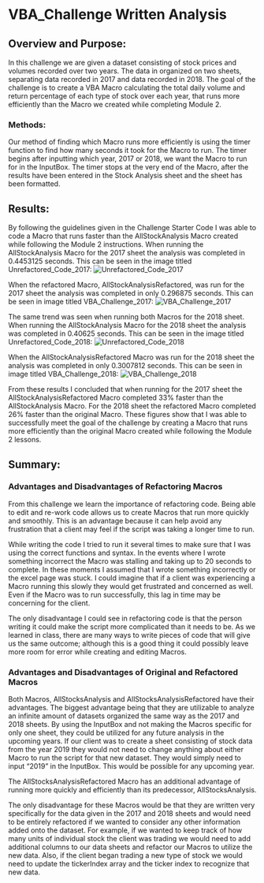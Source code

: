 # VBA_Challenge Written Analysis
## Overview and Purpose:
In this challenge we are given a dataset consisting of stock prices and volumes recorded over two years. The data in organized on two sheets, separating data recorded in 2017 and data recorded in 2018. The goal of the challenge is to create a VBA Macro calculating the total daily volume and return percentage of each type of stock over each year, that runs more efficiently than the Macro we created while completing Module 2. 

### Methods:
Our method of finding which Macro runs more efficiently is using the timer function to find how many seconds it took for the Macro to run. The timer begins after inputting which year, 2017 or 2018, we want the Macro to run for in the InputBox. The timer stops at the very end of the Macro, after the results have been entered in the Stock Analysis sheet and the sheet has been formatted. 

## Results:
By following the guidelines given in the Challenge Starter Code I was able to code a Macro that runs faster than the AllStockAnalysis Macro created while following the Module 2 instructions. 
When running the AllStockAnalysis Macro for the 2017 sheet the analysis was completed in 0.4453125 seconds. This can be seen in the image titled Unrefactored_Code_2017: ![Unrefactored_Code_2017](Unrefactored_Code_2017.png) 

When the refactored Macro, AllStockAnalysisRefactored, was run for the 2017 sheet the analysis was completed in only 0.296875 seconds. This can be seen in image titled VBA_Challenge_2017: ![VBA_Challenge_2017](VBA_Challenge_2017.png) 

The same trend was seen when running both Macros for the 2018 sheet.
When running the AllStockAnalysis Macro for the 2018 sheet the analysis was completed in 0.40625 seconds. This can be seen in the image titled Unrefactored_Code_2018: ![Unrefactored_Code_2018](Unrefactored_Code_2018.png)

When the AllStockAnalysisRefactored Macro was run for the 2018 sheet the analysis was completed in only 0.3007812 seconds. This can be seen in image titled VBA_Challenge_2018: ![VBA_Challenge_2018](VBA_Challenge_2018.png)  

From these results I concluded that when running for the 2017 sheet the AllStockAnalysisRefactored Macro completed 33% faster than the AllStockAnalysis Macro. For the 2018 sheet the refactored Macro completed 26% faster than the original Macro. These figures show that I was able to successfully meet the goal of the challenge by creating a Macro that runs more efficiently than the original Macro created while following the Module 2 lessons. 

## Summary:

### Advantages and Disadvantages of Refactoring Macros
From this challenge we learn the importance of refactoring code. Being able to edit and re-work code allows us to create Macros that run more quickly and smoothly. This is an advantage because it can help avoid any frustration that a client may feel if the script was taking a longer time to run. 

While writing the code I tried to run it several times to make sure that I was using the correct functions and syntax. In the events where I wrote something incorrect the Macro was stalling and taking up to 20 seconds to complete. In these moments I assumed that I wrote something incorrectly or the excel page was stuck. I could imagine that if a client was experiencing a Macro running this slowly they would get frustrated and concerned as well. Even if the Macro was to run successfully, this lag in time may be concerning for the client.  

The only disadvantage I could see in refactoring code is that the person writing it could make the script more complicated than it needs to be. As we learned in class, there are many ways to write pieces of code that will give us the same outcome; although this is a good thing it could possibly leave more room for error while creating and editing Macros. 

### Advantages and Disadvantages of Original and Refactored Macros
Both Macros, AllStocksAnalysis and AllStocksAnalysisRefactored have their advantages. The biggest advantage being that they are utilizable to analyze an infinite amount of datasets organized the same way as the 2017 and 2018 sheets. By using the InputBox and not making the Macros specific for only one sheet, they could be utilized for any future analysis in the upcoming years. If our client was to create a sheet consisting of stock data from the year 2019 they would not need to change anything about either Macro to run the script for that new dataset. They would simply need to input “2019” in the InputBox. This would be possible for any upcoming year. 

The AllStocksAnalysisRefactored Macro has an additional advantage of running more quickly and efficiently than its predecessor, AllStocksAnalysis.

The only disadvantage for these Macros would be that they are written very specifically for the data given in the 2017 and 2018 sheets and would need to be entirely refactored if we wanted to consider any other information added onto the dataset. For example, if we wanted to keep track of how many units of individual stock the client was trading we would need to add additional columns to our data sheets and refactor our Macros to utilize the new data. Also, if the client began trading a new type of stock we would need to update the tickerIndex array and the ticker index to recognize that new data. 

